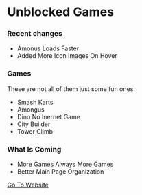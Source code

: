 # Unblocked Games

### Recent changes

* Amonus Loads Faster
* Added More Icon Images On Hover

### Games

These are not all of them just some fun ones.

* Smash Karts
* Amongus
* Dino No Inernet Game
* City Builder
* Tower Climb

### What Is Coming

* More Games Always More Games
* Better Main Page Organization

[Go To Website](https://rythehi.github.io)
